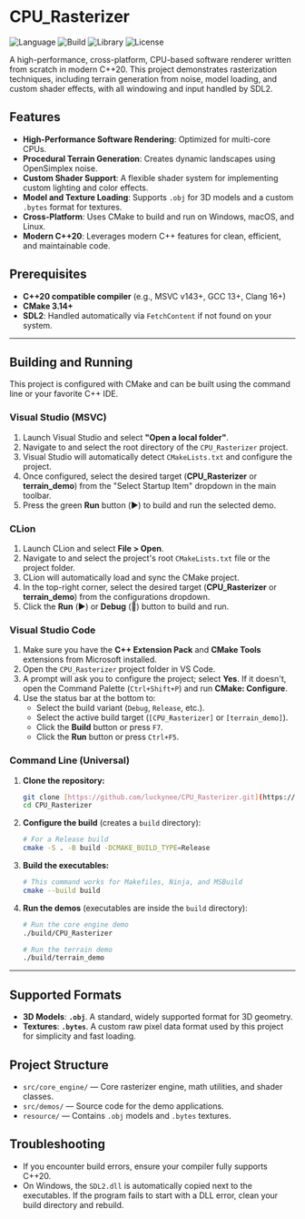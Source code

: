 # CPU_Rasterizer

![Language](https://img.shields.io/badge/Language-C%2B%2B20-blue.svg)
![Build](https://img.shields.io/badge/Build-CMake-red.svg)
![Library](https://img.shields.io/badge/Library-SDL2-brightgreen.svg)
![License](https://img.shields.io/badge/License-MIT-yellow.svg)

A high-performance, cross-platform, CPU-based software renderer written from scratch in modern C++20. This project demonstrates rasterization techniques, including terrain generation from noise, model loading, and custom shader effects, with all windowing and input handled by SDL2.

## Features
-   **High-Performance Software Rendering**: Optimized for multi-core CPUs.
-   **Procedural Terrain Generation**: Creates dynamic landscapes using OpenSimplex noise.
-   **Custom Shader Support**: A flexible shader system for implementing custom lighting and color effects.
-   **Model and Texture Loading**: Supports `.obj` for 3D models and a custom `.bytes` format for textures.
-   **Cross-Platform**: Uses CMake to build and run on Windows, macOS, and Linux.
-   **Modern C++20**: Leverages modern C++ features for clean, efficient, and maintainable code.

## Prerequisites
-   **C++20 compatible compiler** (e.g., MSVC v143+, GCC 13+, Clang 16+)
-   **CMake 3.14+**
-   **SDL2**: Handled automatically via `FetchContent` if not found on your system.

---
## Building and Running
This project is configured with CMake and can be built using the command line or your favorite C++ IDE.

### Visual Studio (MSVC)
1.  Launch Visual Studio and select **"Open a local folder"**.
2.  Navigate to and select the root directory of the `CPU_Rasterizer` project.
3.  Visual Studio will automatically detect `CMakeLists.txt` and configure the project.
4.  Once configured, select the desired target (**CPU_Rasterizer** or **terrain_demo**) from the "Select Startup Item" dropdown in the main toolbar.
5.  Press the green **Run** button (▶️) to build and run the selected demo.

### CLion
1.  Launch CLion and select **File > Open**.
2.  Navigate to and select the project's root `CMakeLists.txt` file or the project folder.
3.  CLion will automatically load and sync the CMake project.
4.  In the top-right corner, select the desired target (**CPU_Rasterizer** or **terrain_demo**) from the configurations dropdown.
5.  Click the **Run** (▶️) or **Debug** (🐞) button to build and run.

### Visual Studio Code
1.  Make sure you have the **C++ Extension Pack** and **CMake Tools** extensions from Microsoft installed.
2.  Open the `CPU_Rasterizer` project folder in VS Code.
3.  A prompt will ask you to configure the project; select **Yes**. If it doesn't, open the Command Palette (`Ctrl+Shift+P`) and run **CMake: Configure**.
4.  Use the status bar at the bottom to:
    -   Select the build variant (`Debug`, `Release`, etc.).
    -   Select the active build target (`[CPU_Rasterizer]` or `[terrain_demo]`).
    -   Click the **Build** button or press `F7`.
    -   Click the **Run** button or press `Ctrl+F5`.

### Command Line (Universal)
1.  **Clone the repository:**
    ```bash
    git clone [https://github.com/luckynee/CPU_Rasterizer.git](https://github.com/luckynee/CPU_Rasterizer.git)
    cd CPU_Rasterizer
    ```
2.  **Configure the build** (creates a `build` directory):
    ```bash
    # For a Release build
    cmake -S . -B build -DCMAKE_BUILD_TYPE=Release
    ```
3.  **Build the executables:**
    ```bash
    # This command works for Makefiles, Ninja, and MSBuild
    cmake --build build
    ```
4.  **Run the demos** (executables are inside the `build` directory):
    ```bash
    # Run the core engine demo
    ./build/CPU_Rasterizer
    
    # Run the terrain demo
    ./build/terrain_demo
    ```

---
## Supported Formats
-   **3D Models**: **`.obj`**. A standard, widely supported format for 3D geometry.
-   **Textures**: **`.bytes`**. A custom raw pixel data format used by this project for simplicity and fast loading.

## Project Structure
-   `src/core_engine/` — Core rasterizer engine, math utilities, and shader classes.
-   `src/demos/` — Source code for the demo applications.
-   `resource/` — Contains `.obj` models and `.bytes` textures.

## Troubleshooting
-   If you encounter build errors, ensure your compiler fully supports C++20.
-   On Windows, the `SDL2.dll` is automatically copied next to the executables. If the program fails to start with a DLL error, clean your build directory and rebuild.
